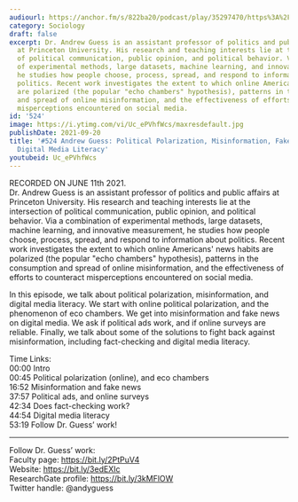 ```yaml
---
audiourl: https://anchor.fm/s/822ba20/podcast/play/35297470/https%3A%2F%2Fd3ctxlq1ktw2nl.cloudfront.net%2Fstaging%2F2021-5-11%2F47062a31-4a5c-b968-f0aa-430f7e419abb.m4a
category: Sociology
draft: false
excerpt: Dr. Andrew Guess is an assistant professor of politics and public affairs
  at Princeton University. His research and teaching interests lie at the intersection
  of political communication, public opinion, and political behavior. Via a combination
  of experimental methods, large datasets, machine learning, and innovative measurement,
  he studies how people choose, process, spread, and respond to information about
  politics. Recent work investigates the extent to which online Americans' news habits
  are polarized (the popular "echo chambers" hypothesis), patterns in the consumption
  and spread of online misinformation, and the effectiveness of efforts to counteract
  misperceptions encountered on social media.
id: '524'
image: https://i.ytimg.com/vi/Uc_ePVhfWcs/maxresdefault.jpg
publishDate: 2021-09-20
title: '#524 Andrew Guess: Political Polarization, Misinformation, Fake News, and
  Digital Media Literacy'
youtubeid: Uc_ePVhfWcs
---
```

<div class="timelinks">

RECORDED ON JUNE 11th 2021.  
Dr. Andrew Guess is an assistant professor of politics and public affairs at Princeton University. His research and teaching interests lie at the intersection of political communication, public opinion, and political behavior. Via a combination of experimental methods, large datasets, machine learning, and innovative measurement, he studies how people choose, process, spread, and respond to information about politics. Recent work investigates the extent to which online Americans' news habits are polarized (the popular "echo chambers" hypothesis), patterns in the consumption and spread of online misinformation, and the effectiveness of efforts to counteract misperceptions encountered on social media.

In this episode, we talk about political polarization, misinformation, and digital media literacy. We start with online political polarization, and the phenomenon of eco chambers. We get into misinformation and fake news on digital media. We ask if political ads work, and if online surveys are reliable. Finally, we talk about some of the solutions to fight back against misinformation, including fact-checking and digital media literacy. 

Time Links:  
<time>00:00</time> Intro  
<time>00:45</time> Political polarization (online), and eco chambers  
<time>16:52</time> Misinformation and fake news  
<time>37:57</time> Political ads, and online surveys  
<time>42:34</time> Does fact-checking work?  
<time>44:54</time> Digital media literacy  
<time>53:19</time> Follow Dr. Guess’ work!

---

Follow Dr. Guess’ work:  
Faculty page: https://bit.ly/2PtPuV4  
Website: https://bit.ly/3edEXIc  
ResearchGate profile: https://bit.ly/3kMFlOW  
Twitter handle: @andyguess
</div>

